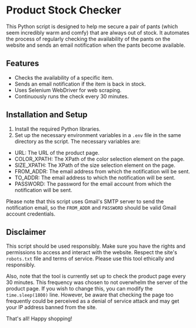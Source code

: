 # Product Stock Checker

This Python script is designed to help me secure a pair of pants (which seem incredibly warm and comfy) that are always out of stock. It automates the process of regularly checking the availability of the pants on the website and sends an email notification when the pants become available.

## Features

- Checks the availability of a specific item.
- Sends an email notification if the item is back in stock.
- Uses Selenium WebDriver for web scraping.
- Continuously runs the check every 30 minutes.

## Installation and Setup

1. Install the required Python libraries.
2. Set up the necessary environment variables in a `.env` file in the same directory as the script. The necessary variables are:
- URL: The URL of the product page.
- COLOR_XPATH: The XPath of the color selection element on the page.
- SIZE_XPATH: The XPath of the size selection element on the page.
- FROM_ADDR: The email address from which the notification will be sent.
- TO_ADDR: The email address to which the notification will be sent.
- PASSWORD: The password for the email account from which the notification will be sent.

Please note that this script uses Gmail's SMTP server to send the notification email, so the `FROM_ADDR` and `PASSWORD` should be valid Gmail account credentials.

## Disclaimer
This script should be used responsibly. Make sure you have the rights and permissions to access and interact with the website. Respect the site's `robots.txt` file and terms of service. Please use this tool ethically and responsibly.

Also, note that the tool is currently set up to check the product page every 30 minutes. This frequency was chosen to not overwhelm the server of the product page. If you wish to change this, you can modify the `time.sleep(1800)` line. However, be aware that checking the page too frequently could be perceived as a denial of service attack and may get your IP address banned from the site.

That's all! Happy shopping!